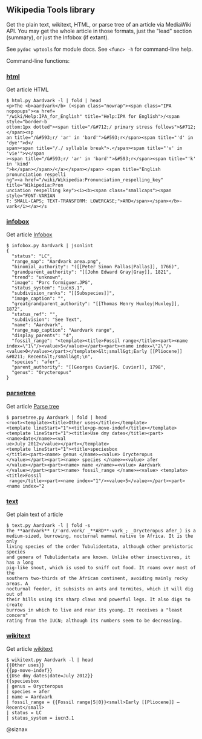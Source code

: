 ## Wikipedia Tools library

Get the plain text, wikitext, HTML, or parse tree of an article via
MediaWiki API. You may get the whole article in those formats, just
the "lead" section (summary), or just the Infobox (if extant).

See ``pydoc wptools`` for module docs. See ``<func> -h`` for
command-line help.

Command-line functions:

### [html](https://github.com/siznax/wptools/blob/master/html.py)

Get article HTML

```shell
$ html.py Aardvark -l | fold | head
<p>The <b>aardvark</b> (<span class="nowrap"><span class="IPA nopopups"><a href=
"/wiki/Help:IPA_for_English" title="Help:IPA for English">/<span style="border-b
ottom:1px dotted"><span title="/&#712;/ primary stress follows">&#712;</span><sp
an title="/&#593;r/ 'ar' in 'bard'">&#593;r</span><span title="'d' in 'dye'">d</
span><span title="/./ syllable break">.</span><span title="'v' in 'vie'">v</span
><span title="/&#593;r/ 'ar' in 'bard'">&#593;r</span><span title="'k' in 'kind'
">k</span></span>/</a></span></span> <span title="English pronunciation respelli
ng"><a href="/wiki/Wikipedia:Pronunciation_respelling_key" title="Wikipedia:Pron
unciation respelling key"><i><b><span class="smallcaps"><span style="FONT-VARIAN
T: SMALL-CAPS; TEXT-TRANSFORM: LOWERCASE;">ARD</span></span></b>-vark</i></a></s
```


### [infobox](https://github.com/siznax/wptools/blob/master/infobox.py)

Get article [Infobox](https://en.wikipedia.org/wiki/Help:Infobox)

```shell
$ infobox.py Aardvark | jsonlint
{
  "status": "LC",
  "range_map": "Aardvark area.png",
  "binomial_authority": "([[Peter Simon Pallas|Pallas]], 1766)",
  "grandparent_authority": "[[John Edward Gray|Gray]], 1821",
  "trend": "unknown",
  "image": "Porc formiguer.JPG",
  "status_system": "iucn3.1",
  "subdivision_ranks": "[[Subspecies]]",
  "image_caption": "",
  "greatgrandparent_authority": "[[Thomas Henry Huxley|Huxley]], 1872",
  "status_ref": "",
  "subdivision": "See Text",
  "name": "Aardvark",
  "range_map_caption": "Aardvark range",
  "display_parents": "4",
  "fossil_range": "<template><title>Fossil range</title><part><name index=\"1\"/><value>5</value></part><part><name index=\"2\"/><value>0</value></part></template>&lt;small&gt;Early [[Pliocene]] &#8211; Recent&lt;/small&gt;\n",
  "species": "afer",
  "parent_authority": "[[Georges Cuvier|G. Cuvier]], 1798",
  "genus": "Orycteropus"
}
```


### [parsetree](https://github.com/siznax/wptools/blob/master/parsetree.py)

Get article [Parse tree](https://en.wikipedia.org/wiki/Parse_tree)

```shell
$ parsetree.py Aardvark | fold | head
<root><template><title>Other uses</title></template>
<template lineStart="1"><title>pp-move-indef</title></template>
<template lineStart="1"><title>Use dmy dates</title><part><name>date</name>=<val
ue>July 2012</value></part></template>
<template lineStart="1"><title>speciesbox
</title><part><name> genus </name>=<value> Orycteropus
</value></part><part><name> species </name>=<value> afer
</value></part><part><name> name </name>=<value> Aardvark
</value></part><part><name> fossil_range </name>=<value> <template><title>Fossil
 range</title><part><name index="1"/><value>5</value></part><part><name index="2
```


### [text](https://github.com/siznax/wptools/blob/master/text.py)

Get plain text of article

```shell
$ text.py Aardvark -l | fold -s
The **aardvark** (/ˈɑrd.vɑrk/ _**ARD**-vark_; _Orycteropus afer_) is a
medium-sized, burrowing, nocturnal mammal native to Africa. It is the only
living species of the order Tubulidentata, although other prehistoric species
and genera of Tubulidentata are known. Unlike other insectivores, it has a long
pig-like snout, which is used to sniff out food. It roams over most of the
southern two-thirds of the African continent, avoiding mainly rocky areas. A
nocturnal feeder, it subsists on ants and termites, which it will dig out of
their hills using its sharp claws and powerful legs. It also digs to create
burrows in which to live and rear its young. It receives a "least concern"
rating from the IUCN; although its numbers seem to be decreasing.
```


### [wikitext](https://github.com/siznax/wptools/blob/master/wikitext.py)

Get article [wikitext](https://meta.wikimedia.org/wiki/Wiki_syntax)

```shell
$ wikitext.py Aardvark -l | head
{{Other uses}}
{{pp-move-indef}}
{{Use dmy dates|date=July 2012}}
{{speciesbox
| genus = Orycteropus
| species = afer
| name = Aardvark
| fossil_range = {{Fossil range|5|0}}<small>Early [[Pliocene]] – Recent</small>
| status = LC
| status_system = iucn3.1
```


@siznax
